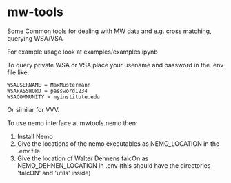 # mw-tools

Some Common tools for dealing with MW data and e.g. cross matching, querying WSA/VSA

For example usage look at examples/examples.ipynb

To query private WSA or VSA place your usename and password in the .env file like:

    WSAUSERNAME = MaxMustermann
    WSAPASSWORD = password1234
    WSACOMMUNITY = myinstitute.edu

Or similar for VVV.

To use nemo interface at mwtools.nemo then:
1. Install Nemo
2. Give the locations of the nemo executables as NEMO_LOCATION in the .env file
3. Give the location of Walter Dehnens falcOn as NEMO_DEHNEN_LOCATION in .env
(this should have the directories 'falcON' and 'utils' inside)
